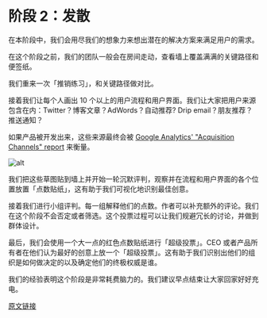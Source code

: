 # 阶段 2：发散

在本阶段中，我们会用尽我们的想象力来想出潜在的解决方案来满足用户的需求。

在这个阶段之前，我们的团队一般会在房间走动，查看墙上覆盖满满的关键路径和便签纸。

我们重来一次「推销练习」，和关键路径做对比。

接着我们让每个人画出 10 个以上的用户流程和用户界面。我们让大家把用户来源包含在内：Twitter？博客文章？AdWords？自动推荐? Drip email？朋友推荐？推送通知？

如果产品被开发出来，这些来源最终会被 [Google Analytics' "Acquisition Channels" report](http://analytics.blogspot.com/2013/10/new-acquisitions-reporting-channels.html) 来衡量。

![alt](http://beantalk.net/static/upload/201610/a5WFVg6Y3jal9Z7HN4zy5J5M.jpg)

我们把这些草图贴到墙上并开始一轮沉默评判，观察并在流程和用户界面的各个位置放置「点数贴纸」，这有助于我们可视化地识别最佳创意。

接着我们进行小组评判。每一组解释他们的点数。作者可以补充额外的评论。我们在这个阶段不会否定或者筛选。这个投票过程可以让我们规避冗长的讨论，并做到群体设计。

最后，我们会使用一个大一点的红色点数贴纸进行「超级投票」。CEO 或者产品所有者在他们认为最好的创意上放一个「超级投票」。这有助于我们识别出他们的组织是如何做决定的以及确定他们的终极权威是谁。

我们的经验表明这个阶段是非常耗费脑力的。我们建议早点结束让大家回家好好充电。

[原文链接](https://thoughtbot.com/playbook/product-design-sprint/phase-2-diverge)
